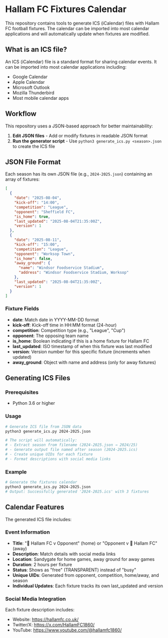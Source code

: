 # Hallam FC Fixtures Calendar

This repository contains tools to generate ICS (iCalendar) files with Hallam FC football fixtures.
The calendar can be imported into most calendar applications and will automatically update when fixtures are modified.

## What is an ICS file?

An ICS (iCalendar) file is a standard format for sharing calendar events. It can be imported into most calendar applications including:

- Google Calendar
- Apple Calendar
- Microsoft Outlook
- Mozilla Thunderbird
- Most mobile calendar apps

## Workflow

This repository uses a JSON-based approach for better maintainability:

1. **Edit JSON files** - Add or modify fixtures in readable JSON format
2. **Run the generator script** - Use `python3 generate_ics.py <season>.json` to create the ICS file

## JSON File Format

Each season has its own JSON file (e.g., `2024-2025.json`) containing an array of fixtures:

```json
[
  {
    "date": "2025-08-04",
    "kick-off": "14:00",
    "competition": "League",
    "opponent": "Sheffield FC",
    "is_home": true,
    "last_updated": "2025-08-04T21:35:00Z",
    "version": 1
  },
  {
    "date": "2025-08-11",
    "kick-off": "15:00",
    "competition": "League",
    "opponent": "Worksop Town",
    "is_home": false,
    "away_ground": {
      "name": "Windsor Foodservice Stadium",
      "address": "Windsor Foodservice Stadium, Worksop"
    },
    "last_updated": "2025-08-04T21:35:00Z",
    "version": 1
  }
]
```

### Fixture Fields

- **date**: Match date in YYYY-MM-DD format
- **kick-off**: Kick-off time in HH:MM format (24-hour)
- **competition**: Competition type (e.g., "League", "Cup")
- **opponent**: The opposing team name
- **is_home**: Boolean indicating if this is a home fixture for Hallam FC
- **last_updated**: ISO timestamp of when this fixture was last modified
- **version**: Version number for this specific fixture (increments when updated)
- **away_ground**: Object with name and address (only for away fixtures)

## Generating ICS Files

### Prerequisites

- Python 3.6 or higher

### Usage

```bash
# Generate ICS file from JSON data
python3 generate_ics.py 2024-2025.json

# The script will automatically:
# - Extract season from filename (2024-2025.json → 2024/25)
# - Generate output file named after season (2024-2025.ics)
# - Create unique UIDs for each fixture
# - Format descriptions with social media links
```

### Example

```bash
# Generate the fixtures calendar
python3 generate_ics.py 2024-2025.json
# Output: Successfully generated '2024-2025.ics' with 3 fixtures
```

## Calendar Features

The generated ICS file includes:

### **Event Information**

- **Title**: "👕 Hallam FC v Opponent" (home) or "Opponent v 👕 Hallam FC" (away)
- **Description**: Match details with social media links
- **Location**: Sandygate for home games, away ground for away games
- **Duration**: 2 hours per fixture
- **Status**: Shows as "free" (TRANSPARENT) instead of "busy"
- **Unique UIDs**: Generated from opponent, competition, home/away, and season
- **Individual Updates**: Each fixture tracks its own last_updated and version

### **Social Media Integration**

Each fixture description includes:

- Website: https://hallamfc.co.uk/
- Twitter/X: https://x.com/HallamFC1860/
- YouTube: https://www.youtube.com/@hallamfc1860/
